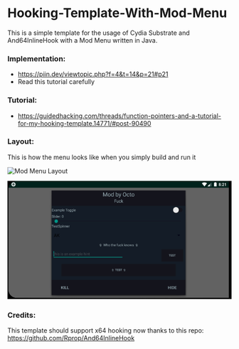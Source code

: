 # Hooking-Template-With-Mod-Menu

This is a simple template for the usage of Cydia Substrate and And64InlineHook with a Mod Menu written in Java.

### Implementation:
* https://piin.dev/viewtopic.php?f=4&t=14&p=21#p21
* Read this tutorial carefully 

### Tutorial:
* https://guidedhacking.com/threads/function-pointers-and-a-tutorial-for-my-hooking-template.14771/#post-90490

### Layout:
This is how the menu looks like when you simply build and run it 

![Mod Menu Layout](Images/MenuShowcase.gif)

![Mod Menu Layout](Images/ModMenu.PNG)

### Credits:
This template should support x64 hooking now thanks to this repo:
https://github.com/Rprop/And64InlineHook
